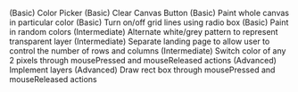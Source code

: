(Basic) Color Picker
(Basic) Clear Canvas Button
(Basic) Paint whole canvas in particular color
(Basic) Turn on/off grid lines using radio box
(Basic) Paint in random colors
(Intermediate) Alternate white/grey pattern to represent transparent layer
(Intermediate) Separate landing page to allow user to control the number of rows and columns
(Intermediate) Switch color of any 2 pixels through mousePressed and mouseReleased actions
(Advanced) Implement layers
(Advanced) Draw rect box through mousePressed and mouseReleased actions
